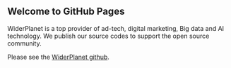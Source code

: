 ## Welcome to GitHub Pages

WiderPlanet is a top provider of ad-tech, digital marketing, Big data and AI technology.
We publish our source codes to support the open source community.

Please see the [WiderPlanet github](https://github.com/widerplanet/).

